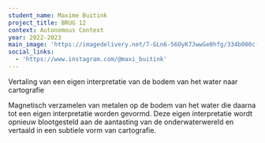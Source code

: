 ```yaml
---
student_name: Maxime Buitink
project_title: BRUG 12
context: Autonomous Context
year: 2022-2023
main_image: 'https://imagedelivery.net/7-GLn6-56OyK7JwwGe0hfg/334b000c-4f29-4ace-bcab-7067c718d600'
social_links:
  - 'https://www.instagram.com/@maxi_buitink'
---
```

Vertaling van een eigen interpretatie van de bodem van het water naar cartografie

Magnetisch verzamelen van metalen op de bodem van het water die daarna tot een eigen interpretatie worden gevormd.  Deze eigen interpretatie wordt opnieuw blootgesteld aan de aantasting van de onderwaterwereld en vertaald in een subtiele vorm van cartografie.